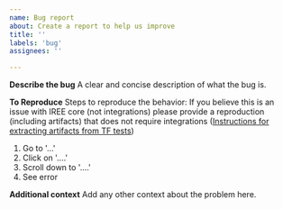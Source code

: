 ```yaml
---
name: Bug report
about: Create a report to help us improve
title: ''
labels: 'bug'
assignees: ''

---
```


**Describe the bug**
A clear and concise description of what the bug is.

**To Reproduce**
Steps to reproduce the behavior:
If you believe this is an issue with IREE core (not integrations) please provide a reproduction (including artifacts) that does not require integrations ([Instructions for extracting artifacts from TF tests](https://google.github.io/iree/developing-iree/tensorflow-integrations#generated-artifacts))

1. Go to '...'
2. Click on '....'
3. Scroll down to '....'
4. See error

**Additional context**
Add any other context about the problem here.
